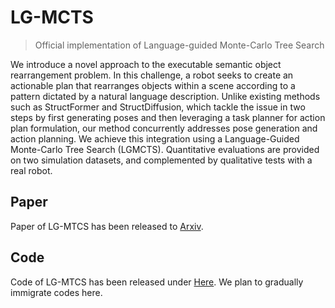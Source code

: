 # LG-MCTS
> Official implementation of Language-guided Monte-Carlo Tree Search

We introduce a novel approach to the executable semantic object rearrangement problem. In this challenge, a robot seeks to create an actionable plan that rearranges objects within a scene according to a pattern dictated by a natural language description. Unlike existing methods such as StructFormer and StructDiffusion, which tackle the issue in two steps by first generating poses and then leveraging a task planner for action plan formulation, our method concurrently addresses pose generation and action planning. We achieve this integration using a Language-Guided Monte-Carlo Tree Search (LGMCTS). Quantitative evaluations are provided on two simulation datasets, and complemented by qualitative tests with a real robot.


## Paper

Paper of LG-MTCS has been released to [Arxiv](https://arxiv.org/abs/2309.15821).

## Code
Code of LG-MTCS has been released under [Here](https://github.com/changhaonan/LGMCTS-D). We plan to gradually immigrate codes here.
